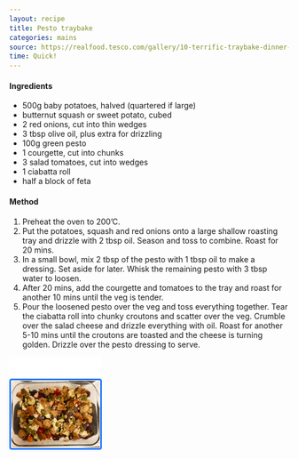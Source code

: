 ```yaml
---
layout: recipe
title: Pesto traybake
categories: mains
source: https://realfood.tesco.com/gallery/10-terrific-traybake-dinner-recipes.html?id=98e0c464-0e95-445f-aece-d934eb8d7e66
time: Quick!
---
```

#### Ingredients

* 500g baby potatoes, halved (quartered if large)
* butternut squash or sweet potato, cubed
* 2 red onions, cut into thin wedges
* 3 tbsp olive oil, plus extra for drizzling
* 100g green pesto
* 1 courgette, cut into chunks
* 3 salad tomatoes, cut into wedges
* 1 ciabatta roll
* half a block of feta



#### Method

1. Preheat the oven to 200’C. 
2. Put the potatoes, squash and red onions onto a large shallow roasting tray and drizzle with 2 tbsp oil. Season and toss to combine. Roast for 20 mins. 
3. In a small bowl, mix 2 tbsp of the pesto with 1 tbsp oil to make a dressing. Set aside for later. Whisk the remaining pesto with 3 tbsp water to loosen.
4. After 20 mins, add the courgette and tomatoes to the tray and roast for another 10 mins until the veg is tender.
5. Pour the loosened pesto over the veg and toss everything together. Tear the ciabatta roll into chunky croutons and scatter over the veg. Crumble over the salad cheese and drizzle everything with oil. Roast for another 5-10 mins until the croutons are toasted and the cheese is turning golden. Drizzle over the pesto dressing to serve.

![](/images/pestotraybake.png)